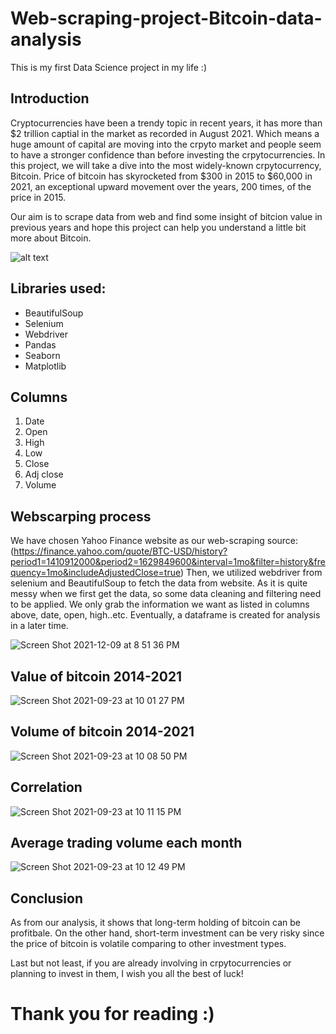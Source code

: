 # Web-scraping-project-Bitcoin-data-analysis

This is my first Data Science project in my life :)

## Introduction
Cryptocurrencies have been a trendy topic in recent years, it has more than $2 trillion captial in the market as recorded in August 2021. Which means a huge amount of capital are moving into the crpyto market and people seem to have a stronger confidence than before investing the crpytocurrencies.
In this project, we will take a dive into the most widely-known crpytocurrency, Bitcoin. Price of bitcoin has skyrocketed from $300 in 2015 to $60,000 in 2021, an exceptional upward movement over the years, 200 times, of the price in 2015.

Our aim is to scrape data from web and find some insight of bitcion value in previous years and hope this project can help you understand a little bit more about Bitcoin.


![alt text](https://cdn.i-scmp.com/sites/default/files/d8/images/canvas/2021/03/17/652592dc-d6f4-4c4b-858c-0f974e812f37_e72b9959.jpg)

## Libraries used: 
- BeautifulSoup
- Selenium
- Webdriver
- Pandas
- Seaborn
- Matplotlib


## Columns
1. Date
2. Open
3. High
4. Low
5. Close
6. Adj close
7. Volume

## Webscarping process
We have chosen Yahoo Finance website as our web-scraping source: (https://finance.yahoo.com/quote/BTC-USD/history?period1=1410912000&period2=1629849600&interval=1mo&filter=history&frequency=1mo&includeAdjustedClose=true)
Then, we utilized webdriver from selenium and BeautifulSoup to fetch the data from website. As it is quite messy when we first get the data, so some data cleaning and filtering need to be applied. We only grab the information we want as listed in columns above, date, open, high..etc. Eventually, a dataframe is created for analysis in a later time.

![Screen Shot 2021-12-09 at 8 51 36 PM](https://user-images.githubusercontent.com/88356863/145399883-e0b5d17e-6a3c-47e0-b5bf-28f83752b98a.png)



## Value of bitcoin 2014-2021
![Screen Shot 2021-09-23 at 10 01 27 PM](https://user-images.githubusercontent.com/88356863/134521449-33b5c04b-d13b-4c6d-a284-eb1eba5c93df.png)


## Volume of bitcoin 2014-2021
![Screen Shot 2021-09-23 at 10 08 50 PM](https://user-images.githubusercontent.com/88356863/134522728-43d7b332-974e-4c91-b584-be4e253f1647.png)


## Correlation 
![Screen Shot 2021-09-23 at 10 11 15 PM](https://user-images.githubusercontent.com/88356863/134523122-d7e0420b-23c5-42d5-b4e7-ad89cfcff963.png)


## Average trading volume each month
![Screen Shot 2021-09-23 at 10 12 49 PM](https://user-images.githubusercontent.com/88356863/134523465-5349df3d-5b43-479a-a26b-afe3b6710d5b.png)


## Conclusion
As from our analysis, it shows that long-term holding of bitcoin can be profitbale. On the other hand, short-term investment can be very risky since the price of bitcoin is volatile comparing to other investment types.

Last but not least, if you are already involving in crpytocurrencies or planning to invest in them, I wish you all the best of luck!


# Thank you for reading :)

